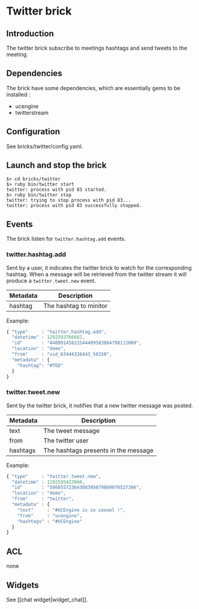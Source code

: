 # Twitter brick

## Introduction

The twitter brick subscribe to meetings hashtags and send tweets to the meeting.

## Dependencies

The brick have some dependencies, which are essentially gems to be installed :

* ucengine
* twitterstream

## Configuration

See bricks/twitter/config.yaml.

## Launch and stop the brick

    $> cd bricks/twitter
    $> ruby bin/twitter start
    twitter: process with pid 83 started.
    $> ruby bin/twitter stop
    twitter: trying to stop process with pid 83...
    twitter: process with pid 83 successfully stopped.

## Events

The brick listen for `twitter.hashtag.add` events. 

### twitter.hashtag.add

Sent by a user, it indicates the twitter brick to watch for the corresponding
hashtag. When a message will be retrieved from the twitter stream it will
produce a `twitter.tweet.new` event.

Metadata       | Description
---------------|-------------------------------------------------------------------------------------------------------
hashtag        | The hashtag to minitor

Example:

```javascript
{ "type"     : "twitter.hashtag.add",
  "datetime" : 1292593766682,
  "id"       : "44099145822544409583064798111089",
  "location" : "demo",
  "from"     : "uid_63444326443_50150",
  "metadata" : {
    "hashtag": "#TED"
  }
}
```

### twitter.tweet.new

Sent by the twitter brick, it notifies that a new twitter message was posted.

Metadata       | Description
---------------|-------------------------------------------------------------------------------------------------------
text           | The tweet message
from           | The twitter user
hashtags       | The hashtags presents in the message

Example:

```javascript
{ "type"     : "twitter.tweet.new",
  "datetime" : 1292595423660,
  "id"       : "58605572364308395079869070527396",
  "location" : "demo",
  "from"     : "twitter",
  "metadata" : {
    "text"     : "#UCEngine is so cooool !",
    "from"     : "ucengine",
    "hashtags" : "#UCEngine"
  }
}
```

## ACL

none

## Widgets

See [[chat widget|widget_chat]].
